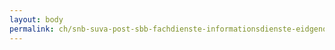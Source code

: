 ```yaml
---
layout: body
permalink: ch/snb-suva-post-sbb-fachdienste-informationsdienste-eidgenoessisches-departement-des-innern-bundesamt-fuer-statistik/
---
```


